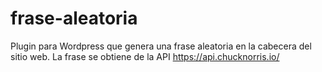 # frase-aleatoria
Plugin para Wordpress que genera una frase aleatoria en la cabecera del sitio web. La frase se obtiene de la API https://api.chucknorris.io/
